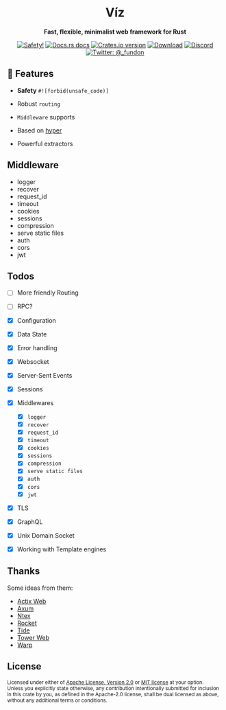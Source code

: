 <h1 align="center">Víz</h1>

<div align="center">
  <p><strong>Fast, flexible, minimalist web framework for Rust</strong></p>
</div>

<div align="center">
  <!-- Safety -->
  <a href="/">
    <img src="https://img.shields.io/badge/-safety!-success?style=flat-square"
      alt="Safety!" /></a>
  <!-- Docs.rs docs -->
  <a href="https://docs.rs/viz">
    <img src="https://img.shields.io/badge/docs-latest-blue.svg?style=flat-square"
      alt="Docs.rs docs" /></a>
  <!-- Crates version -->
  <a href="https://crates.io/crates/viz">
    <img src="https://img.shields.io/crates/v/viz.svg?style=flat-square"
    alt="Crates.io version" /></a>
  <!-- Downloads -->
  <a href="https://crates.io/crates/viz">
    <img src="https://img.shields.io/crates/d/viz.svg?style=flat-square"
      alt="Download" /></a>
  <!-- Discord -->
  <a href="https://discord.gg/cjX2KX">
     <img src="https://img.shields.io/discord/699908392105541722?logo=discord&style=flat-square"
     alt="Discord"></a>
  <!-- Twitter -->
  <a href="https://twitter.com/_fundon">
    <img src="https://img.shields.io/badge/twitter-@__fundon-blue.svg?style=flat-square"
      alt="Twitter: @_fundon" /></a>
</div>

## 🦀 Features

* **Safety** `#![forbid(unsafe_code)]`

* Robust `routing`

* `Middleware` supports

* Based on [hyper](https://hyper.rs/)

* Powerful extractors

## Middleware

* logger
* recover
* request_id
* timeout
* cookies
* sessions
* compression
* serve static files
* auth
* cors
* jwt

## Todos

* [ ] More friendly Routing
* [ ] RPC?
* [x] Configuration
* [x] Data State
* [x] Error handling
* [x] Websocket
* [x] Server-Sent Events
* [x] Sessions
* [x] Middlewares
    * [x] `logger`
    * [x] `recover`
    * [x] `request_id`
    * [x] `timeout`
    * [x] `cookies`
    * [x] `sessions`
    * [x] `compression`
    * [x] `serve static files`
    * [x] `auth`
    * [x] `cors`
    * [x] `jwt`
* [x] TLS
* [x] GraphQL
* [x] Unix Domain Socket
* [x] Working with Template engines


## Thanks

Some ideas from them:

* [Actix Web](https://docs.rs/actix-web/)
* [Axum](https://docs.rs/axum/)
* [Ntex](https://docs.rs/ntex/)
* [Rocket](https://docs.rs/rocket/)
* [Tide](https://docs.rs/tide/)
* [Tower Web](https://docs.rs/tower-web/)
* [Warp](https://docs.rs/warp/)

## License

<sup>
Licensed under either of <a href="LICENSE-APACHE">Apache License, Version
2.0</a> or <a href="LICENSE-MIT">MIT license</a> at your option.
</sup>

<br>

<sub>
Unless you explicitly state otherwise, any contribution intentionally submitted
for inclusion in this crate by you, as defined in the Apache-2.0 license, shall
be dual licensed as above, without any additional terms or conditions.
</sub>
